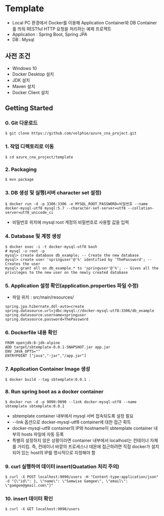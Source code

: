 # Template
* Local PC 환경에서 Docker를 이용해 Application Container와 DB Container를 띄워 RESTful HTTP 요청을 처리하는 예제 프로젝트
* Application : Spring Boot, Spring JPA
* DB : Mysql

## 사전 조건
* Windows 10
* Docker Desktop 설치
* JDK 설치
* Maven 설치
* Docker Client 설치

## Getting Started
### 0. Git 다운로드
```
$ git clone https://github.com/volphie/azure_cna_project.git
```

### 1. 작업 디렉토리로 이동
```
$ cd azure_cna_project/template
```

### 2. Packaging
```
$ mvn package
```

### 3. DB 생성 및 실행(서버 character set 설정)
```
$ docker run -d -p 3306:3306 -e MYSQL_ROOT_PASSWORD=비밀번호 --name docker-mysql-utf8 mysql:5.7 --character-set-server=utf8 --collation-server=utf8_unicode_ci
```
* 비밀번호 위치에 mysql root 계정의 비밀번호로 사용할 값을 입력

### 4. Database 및 계정 생성
```
$ docker exec -i -t docker-mysql-utf8 bash
# mysql -u root -p
mysql> create database db_example; -- Create the new database
mysql> create user 'springuser'@'%' identified by 'ThePassword'; -- Creates the user
mysql> grant all on db_example.* to 'springuser'@'%'; -- Gives all the privileges to the new user on the newly created database
```


### 5. Application 설정 확인(application.properties 파일 수정)
* 파일 위치 : src/main/resources/
```
spring.jpa.hibernate.ddl-auto=create
spring.datasource.url=jdbc:mysql://docker-mysql-utf8:3306/db_example
spring.datasource.username=springuser
spring.datasource.password=ThePassword
```

### 6. Dockerfile 내용 확인
```
FROM openjdk:8-jdk-alpine
ADD target/sbtemplate-0.0.1-SNAPSHOT.jar app.jar
ENV JAVA_OPTS=""
ENTRYPOINT ["java","-jar","/app.jar"]
```

### 7. Application Container Image 생성
```
$ docker build --tag sbtemplate:0.0.1 .
```

### 8. Run spring boot as a docker container
```
$ docker run -d -p 9090:9090 --link docker-mysql-utf8 --name sbtemplate sbtemplate:0.0.1
```
* sbtemplate container 내부에서 mysql 서버 접속되도록 설정 필요
* --link 옵션으로 docker-mysql-utf8 container에 대한 접근 획득
* docker-mysql-utf8 container의 IP와 hostname이 sbtemplate container 내부의 hosts 파일에 자동 등록
* 특별히 설정하지 않은 상황이라면 container 내부에서 localhost는 컨테이너 자체를 가리킴. 즉, 컨테이너 바깥의 프로세스나 데몬에 접근하려면 직접 docker가 설치되어 있는 host의 IP를 명시적으로 지정해야 함

### 9. curl 실행하여 데이터 insert(Quatation 처리 주의)
```
$ curl -X POST localhost:9090/users -H "Content-type:application/json" -d "{\"id\": 1, \"name\": \"Samwise Gamgee\", \"email\": \"gamgee@gmail.com\"}"
```

### 10. insert 데이터 확인
```
$ curl -X GET localhost:9090/users
```


